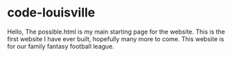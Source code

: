 # code-louisville
Hello,
The possible.html is my main starting page for the website.  This is the first website I have ever built, hopefully many more to come. 
This website is for our family fantasy football league.
